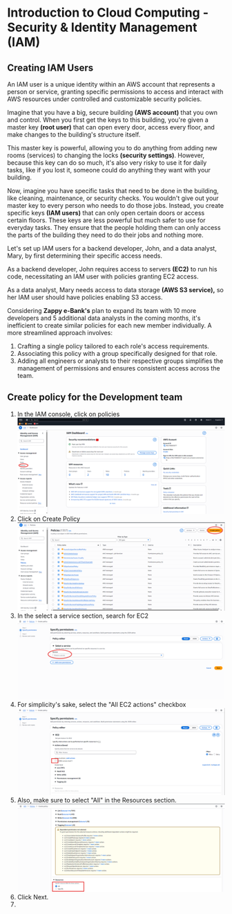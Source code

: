 # Introduction to Cloud Computing - Security & Identity Management (IAM)
## Creating IAM Users

An IAM user is a unique identity within an AWS account that represents a person or service, granting specific permissions to access and interact with AWS
resources under controlled and customizable security policies.

Imagine that you have a big, secure building **(AWS account)** that you own and control. When you first get the keys to this building, you're given a master key
**(root user)** that can open every door, access every floor, and make changes to the building's structure itself.

This master key is powerful, allowing you to do anything from adding new rooms (services) to changing the locks **(security settings)**. However, because this key
can do so much, it's also very risky to use it for daily tasks, like if you lost it, someone could do anything they want with your building.

Now, imagine you have specific tasks that need to be done in the building, like cleaning, maintenance, or security checks. You wouldn't give out your master key
to every person who needs to do those jobs. Instead, you create specific keys **(IAM users)** that can only open certain doors or access certain floors. These keys
are less powerful but much safer to use for everyday tasks. They ensure that the people holding them can only access the parts of the building they need to do
their jobs and nothing more.

Let's set up IAM users for a backend developer, John, and a data analyst, Mary, by first determining their specific access needs.

As a backend developer, John requires access to servers **(EC2)** to run his code, necessitating an IAM user with policies granting EC2 access.

As a data analyst, Mary needs access to data storage **(AWS S3 service),** so her IAM user should have policies enabling S3 access.

Considering **Zappy e-Bank's** plan to expand its team with 10 more developers and 5 additional data analysts in the coming months, it's inefficient to create similar policies for each new member individually. 
A more streamlined approach involves:

1. Crafting a single policy tailored to each role's access requirements.
2. Associating this policy with a group specifically designed for that role.
3. Adding all engineers or analysts to their respective groups simplifies the management of permissions and ensures consistent access across the team.

## Create policy for the Development team

1. In the IAM console, click on policies
   ![IAM console](./img/IAM-console.png)
2. Click on Create Policy
   ![Create Policy](./img/create-policy.png)
3. In the select a service section, search for EC2
   ![select a service section](./img/search-ec2.png)
4. For simplicity's sake, select the "All EC2 actions" checkbox
   ![All EC2 actions](./img/ec2-actions.png)
5. Also, make sure to select "All" in the Resources section.
   ![all-resources.png](./img/all-resources.png)
6. Click Next.
7. 
